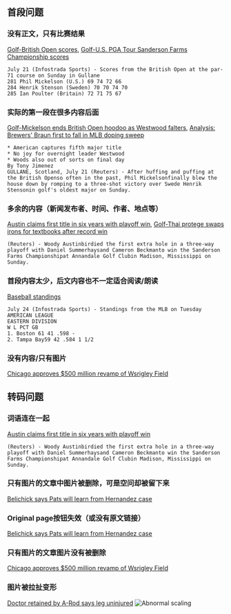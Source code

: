 ## 首段问题

### 没有正文，只有比赛结果
[Golf-British Open scores](http://54.251.107.116/transcoded/en_007_1374426618_45792784.html), [Golf-U.S. PGA Tour Sanderson Farms Championship scores](http://54.251.107.116/transcoded/en_007_1374442523_52416824.html)

    July 21 (Infostrada Sports) - Scores from the British Open at the par-71 course on Sunday in Gullane
    281 Phil Mickelson (U.S.) 69 74 72 66
    284 Henrik Stenson (Sweden) 70 70 74 70
    285 Ian Poulter (Britain) 72 71 75 67

### 实际的第一段在很多内容后面
[Golf-Mickelson ends British Open hoodoo as Westwood falters](http://54.251.107.116/transcoded/en_007_1374429525_62330922.html), [Analysis: Brewers' Braun first to fall in MLB doping sweep](http://54.251.107.116/transcoded/en_007_1374538099_19394265.html)

    * American captures fifth major title
    * No joy for overnight leader Westwood
    * Woods also out of sorts on final day
    By Tony Jimenez
    GULLANE, Scotland, July 21 (Reuters) - After huffing and puffing at the British Openso often in the past, Phil Mickelsonfinally blew the house down by romping to a three-shot victory over Swede Henrik Stensonin golf's oldest major on Sunday.

### 多余的内容（新闻发布者、时间、作者、地点等）
[Austin claims first title in six years with playoff win](http://54.251.107.116/transcoded/en_007_1374447306_9588464.html), [Golf-Thai protege swaps irons for textbooks after record win](http://54.251.107.116/transcoded/en_007_1374488148_67749452.html)

    (Reuters) - Woody Austinbirdied the first extra hole in a three-way playoff with Daniel Summerhaysand Cameron Beckmanto win the Sanderson Farms Championshipat Annandale Golf Clubin Madison, Mississippi on Sunday.

### 首段内容太少，后文内容也不一定适合阅读/朗读
[Baseball standings](http://54.251.107.116/transcoded/en_007_1374648155_92862326.html)

    July 24 (Infostrada Sports) - Standings from the MLB on Tuesday
    AMERICAN LEAGUE
    EASTERN DIVISION
    W L PCT GB
    1. Boston 61 41 .598 -
    2. Tampa Bay59 42 .584 1 1/2

### 没有内容/只有图片
[Chicago approves $500 million revamp of Wsrigley Field](http://54.251.107.116/transcoded/en_007_1374710117_96775663.html)



## 转码问题

### 词语连在一起
[Austin claims first title in six years with playoff win](http://54.251.107.116/transcoded/en_007_1374447306_9588464.html)

    (Reuters) - Woody Austinbirdied the first extra hole in a three-way playoff with Daniel Summerhaysand Cameron Beckmanto win the Sanderson Farms Championshipat Annandale Golf Clubin Madison, Mississippi on Sunday.

### 只有图片的文章中图片被删除，可是空问却被留下来
[Belichick says Pats will learn from Hernandez case](http://54.251.107.116/transcoded/en_007_1374705723_16816904.html)

### Original page按钮失效（或没有原文链接）
[Belichick says Pats will learn from Hernandez case](http://54.251.107.116/transcoded/en_007_1374705723_16816904.html)

### 只有图片的文章图片没有被删除
[Chicago approves $500 million revamp of Wsrigley Field](http://54.251.107.116/transcoded/en_007_1374710117_96775663.html)

### 图片被拉扯变形
[Doctor retained by A-Rod says leg uninjured](http://54.251.107.116/transcoded/en_007_1374715313_2769162.html)
![Abnormal scaling](http://l3.yimg.com/bt/api/res/1.2/jQTpab9u_hOJXX3DpdTg5g--/YXBwaWQ9eW5ld3M7Y2g9MjkyODtjcj0xO2N3PTQwMjA7ZHg9MDtkeT0wO2ZpPXVsY3JvcDtoPTQ1OTtxPTg1O3c9NjMw/http:/media.zenfs.com/en_us/News/ap_webfeeds/0b22f443c2a58418380f6a706700b0ed.jpg)
